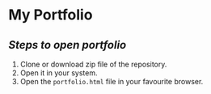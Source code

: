# My Portfolio

**_Steps to open portfolio_**
---

1. Clone or download zip file of the repository.
1. Open it in your system.
1. Open the `portfolio.html` file in your favourite browser.